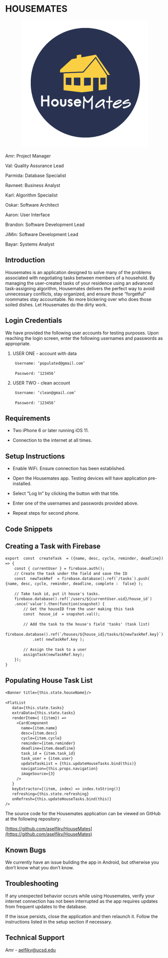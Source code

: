 # HOUSEMATES

<img src="./src/assets/HouseMates_Logo_Circle_01.png"
     alt="Logo"
     width="400"
     height="400"
     style= "margin: 10px auto 20px; display: block; height: 100; width: 100;"     
/>

Amr: Project Manager

Val: Quality Assurance Lead

Parmida: Database Specialist

Ravneet: Business Analyst

Karl: Algorithm Specialist

Oskar: Software Architect

Aaron: User Interface

Brandon: Software Development Lead

JiMin: Software Development Lead

Bayar: Systems Analyst

## Introduction

Housemates is an application designed to solve many of the problems associated with negotiating tasks between members of a household. By managing the user-created tasks of your residence using an advanced task-assigning algorithm, Housemates delivers the perfect way to avoid unnecessary conflicts, stay organized, and ensure those “forgetful” roommates stay accountable. No more bickering over who does those soiled dishes. Let Housemates do the dirty work.



## Login Credentials

We have provided the following user accounts for testing purposes. Upon reaching the login screen, enter the following usernames and passwords as appropriate.



1. USER ONE - account with data

		Username: ‘populated@gmail.com’

		Password: ‘123456’

2. USER TWO - clean account

		Username: ‘clean@gmail.com’

		Password: ‘123456’



## Requirements

-   Two iPhone 6 or later running iOS 11.

-   Connection to the internet at all times.




## Setup Instructions

-   Enable WiFi. Ensure connection has been established.

-   Open the Housemates app. Testing devices will have application pre-installed.

-   Select “Log In” by clicking the button with that title.

-   Enter one of the usernames and passwords provided above.

-   Repeat steps for second phone.




## Code Snippets

## Creating a Task with Firebase
```
export  const  createTask  = ({name, desc, cycle, reminder, deadline}) => {
	const { currentUser } = firebase.auth();
	// Create the task under the field and save the ID
	const  newTaskRef  = firebase.database().ref(`/tasks`).push( {name, desc, cycle, reminder, deadline, complete :  false} );

	// Take task id, put it house's tasks.
	firebase.database().ref(`/users/${currentUser.uid}/house_id`)
	.once('value').then(function(snapshot) {
		// Get the houseID from the user making this task
		const  house_id  = snapshot.val();

		// Add the task to the house's field 'tasks' (task list)
		firebase.database().ref(`/houses/${house_id}/tasks/${newTaskRef.key}`)
			.set( newTaskRef.key );

		// Assign the task to a user
		assignTask(newTaskRef.key);
	});
}
```




## Populating House Task List

 ```
<Banner title={this.state.houseName}/>

<FlatList
    data={this.state.tasks}
    extraData={this.state.tasks}
    renderItem={ ({item}) =>
      <CardComponent
        name={item.name}
        desc={item.desc}
        cycle={item.cycle}
        reminder={item.reminder}
        deadline={item.deadline}
        task_id = {item.task_id}
        task_user = {item.user}
        updateTaskList = {this.updateHouseTasks.bind(this)}
        navigation={this.props.navigation}
        imageSource={3}
      />
    }
    keyExtractor={(item, index) => index.toString()}
    refreshing={this.state.refreshing}
    onRefresh={this.updateHouseTasks.bind(this)}
/>
```





The source code for the Housemates application can be viewed on GitHub at the following repository:

[https://github.com/aselfiky/HouseMates](https://github.com/aselfiky/HouseMates)




## Known Bugs

We currently have an issue building the app in Android, but otherwise you don’t know what you don’t know.

## Troubleshooting

If any unexpected behavior occurs while using Housemates, verify your internet connection has not been interrupted as the app requires updates from frequent updates to the database.



If the issue persists, close the application and then relaunch it. Follow the instructions listed in the setup section if necessary.



## Technical Support

Amr - [aelfiky@ucsd.edu](mailto:aelfiky@ucsd.edu)

